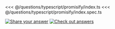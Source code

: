 <<< @/questions/typescript/promisify/index.ts
<<< @/questions/typescript/promisify/index.spec.ts

[![Share your answer](https://img.shields.io/badge/Share_your_answer-blue?style=flat)](https://github.com/tyankatsu0105/utility-challenges/issues/new?labels=answer,typescript/promisify&template=answer.md&title=typescript/promisify)
[![Check out answers](https://img.shields.io/badge/Check_out_answers-green?style=flat)](https://github.com/tyankatsu0105/utility-challenges/issues?q=is%3Aopen+label%3Atypescript/promisify+label%3Aanswer+)
